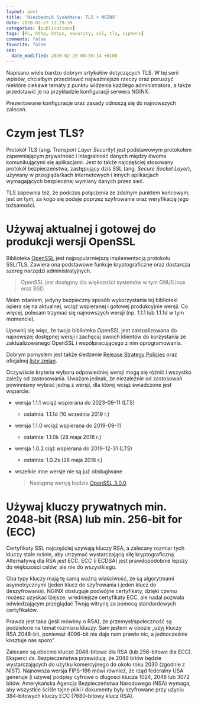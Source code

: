 ```yaml
---
layout: post
title: 'Niezbędnik SysAdmina: TLS + NGINX'
date: 2020-02-27 12:29:39
categories: [publications]
tags: [PL, http, https, security, ssl, tls, ciphers]
comments: false
favorite: false
seo:
  date_modified: 2020-02-25 08:59:14 +0100
---
```


Napisano wiele bardzo dobrym artykułów dotyczących TLS. W tej serii wpisów, chciałbym przedstawić najważniejsze rzeczy oraz poruszyć niektóre ciekawe tematy z punktu widzenia każdego administratora, a także przedstawić je na przykładzie konfiguracji serwera NGINX.

Prezentowane konfiguracje oraz zasady odnoszą się do najnowszych zaleceń.

# Czym jest TLS?

Protokół TLS (ang. _Transport Layer Security_) jest podstawowym protokołem zapewniającym prywatność i integralność danych między dwoma komunikującymi się aplikacjami. Jest to także najczęściej stosowany protokół bezpieczeństwa, zastępujący dziś SSL (ang. _Secure Socket Layer_), używany w przeglądarkach internetowych i innych aplikacjach wymagających bezpiecznej wymiany danych przez sieć.

TLS zapewnia też, że podczas połączenia ze zdalnym punktem końcowym, jest on tym, za kogo się podaje poprzez szyfrowanie oraz weryfikację jego tożsamości.

# Używaj aktualnej i gotowej do produkcji wersji OpenSSL

Biblioteka [OpenSSL](https://www.openssl.org/) jest najpopularniejszą implementacją protokołu SSL/TLS. Zawiera ona podstawowe funkcje kryptograficzne oraz dostarcza szereg narzędzi administratyjnych.

  > OpenSSL jest dostępny dla większości systemów w tym GNU/Linux oraz BSD.

Moim zdaniem, jedyny bezpieczny sposób wykorzystania tej biblioteki opiera się na aktualnej, wciąż wspieranej i gotowej produkcyjnie wersji. Co więcej, polecam trzymać się najnowszych wersji (np. 1.1.1 lub 1.1.1d w tym momencie).

Upewnij się więc, że twoja biblioteka OpenSSL jest zaktualizowana do najnowszej dostępnej wersji i zachęcaj swoich klientów do korzystania ze zaktualizowanego OpenSSL i współpracującego z nim oprogramowania.

Dobrym pomysłem jest także śledzenie [Release Strategy Policies](https://www.openssl.org/policies/releasestrat.html) oraz oficjalnej [listy zmian](https://www.openssl.org/news/changelog.html).

Oczywiście kryteria wyboru odpowiedniej wersji mogą się różnić i wszystko zależy od zastosowania. Uważam jednak, że niezależnie od zastosowań powinniśmy wybrać jedną z wersji, dla której wciąż świadczone jest wsparcie:

- wersja 1.1.1 wciąż wspierana do 2023-09-11 (LTS)
  - ostatnia: 1.1.1d (10 września 2019 r.)
- wersja 1.1.0 wciąż wspierana do 2019-09-11
  - ostatnia: 1.1.0k (28 maja 2018 r.)
- wersja 1.0.2 ciąż wspierana do 2019-12-31 (LTS)
  - ostatnia: 1.0.2s (28 maja 2018 r.)
- wszelkie inne wersje nie są już obsługiwane

  > Następną wersją będzie [OpenSSL 3.0.0](https://blog.apnic.net/2019/10/21/openssl-3-0-accelerating-forwards/).

# Używaj kluczy prywatnych min. 2048-bit (RSA) lub min. 256-bit for (ECC)

Certyfikaty SSL najczęściej używają kluczy RSA, a zalecany rozmiar tych kluczy stale rośnie, aby utrzymać wystarczającą siłę kryptograficzną. Alternatywą dla RSA jest ECC. ECC (i ECDSA) jest prawdopodobnie lepszy do większości celów, ale nie do wszystkiego.

Oba typy kluczy mają tę samą ważną właściwość, że są algorytmami asymetrycznymi (jeden klucz do szyfrowania i jeden klucz do deszyfrowania). NGINX obsługuje podwójne certyfikaty, dzięki czemu możesz uzyskać lżejsze, wredniejsze certyfikaty ECC, ale nadal pozwala odwiedzającym przeglądać Twoją witrynę za pomocą standardowych certyfikatów.

Prawda jest taka (jeśli mówimy o RSA), że przemysł/społeczność są podzielone na temat rozmiaru kluczy. Sam jestem w obozie „użyj kluczy RSA 2048-bit, ponieważ 4096-bit nie daje nam prawie nic, a jednocześnie kosztuje nas sporo”.

Zalecane są obecnie klucze 2048-bitowe dla RSA (lub 256-bitowe dla ECC). Eksperci ds. Bezpieczeństwa przewidują, że 2048 bitów będzie wystarczających do użytku komercyjnego do około roku 2030 (zgodnie z NIST). Najnowsza wersja FIPS-186 mówi również, że rząd federalny USA generuje (i używa) podpisy cyfrowe o długości klucza 1024, 2048 lub 3072 bitów. Amerykańska Agencja Bezpieczeństwa Narodowego (NSA) wymaga, aby wszystkie ściśle tajne pliki i dokumenty były szyfrowane przy użyciu 384-bitowych kluczy ECC (7680-bitowy klucz RSA).
